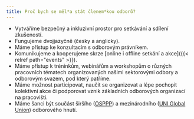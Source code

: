 ```yaml
---
title: Proč bych se měl*a stát členem*kou odborů?
---
```

-	Vytváříme bezpečný a inkluzivní prostor pro setkávání a sdílení zkušeností.
-	Fungujeme dvojjazyčně (česky a anglicky).
-	Máme přístup ke konzultacím s odborovým právníkem.
-	Komunikujeme a kooperujeme skrze [online i offline setkání a akce]({{< relref path="events" >}}).
-	Máme přístup k tréninkům, webinářům a workshopům o různých pracovních tématech organizovaných našimi sektorovými odbory a odborovým svazem, pod který patříme.
-	Máme možnost participovat, naučit se organizovat a lépe pochopit kolektivní akce či podporovat vznik základních odborových organizací na pracovišti.
-	Máme šanci být součást širšího ([OSPPP](https://www.osppp.cz/)) a mezinárodního ([UNI Global Union](https://www.uni-europa.org/sectors/ict-related-services/)) odborového hnutí.
